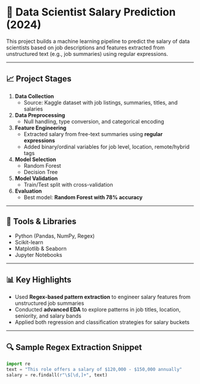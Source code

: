 # 💼 Data Scientist Salary Prediction (2024)

This project builds a machine learning pipeline to predict the salary of data scientists based on job descriptions and features extracted from unstructured text (e.g., job summaries) using regular expressions.

---

## 📈 Project Stages

1. **Data Collection**  
   - Source: Kaggle dataset with job listings, summaries, titles, and salaries
2. **Data Preprocessing**  
   - Null handling, type conversion, and categorical encoding
3. **Feature Engineering**  
   - Extracted salary from free-text summaries using **regular expressions**
   - Added binary/ordinal variables for job level, location, remote/hybrid tags
4. **Model Selection**  
   - Random Forest  
   - Decision Tree
5. **Model Validation**  
   - Train/Test split with cross-validation
6. **Evaluation**  
   - Best model: **Random Forest with 78% accuracy**

---

## 🧪 Tools & Libraries

- Python (Pandas, NumPy, Regex)
- Scikit-learn
- Matplotlib & Seaborn
- Jupyter Notebooks

---

## 📊 Key Highlights

- Used **Regex-based pattern extraction** to engineer salary features from unstructured job summaries
- Conducted **advanced EDA** to explore patterns in job titles, location, seniority, and salary bands
- Applied both regression and classification strategies for salary buckets

---

## 🔍 Sample Regex Extraction Snippet

```python
import re
text = "This role offers a salary of $120,000 - $150,000 annually"
salary = re.findall(r"\$[\d,]+", text)
